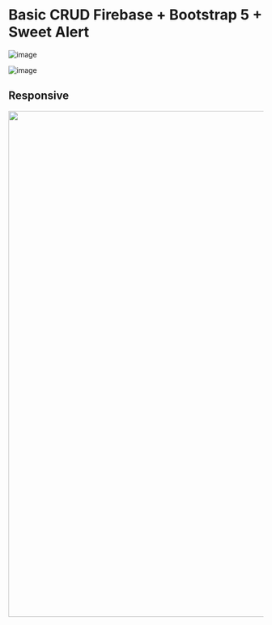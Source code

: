 # Basic CRUD Firebase + Bootstrap 5 + Sweet Alert

![image](https://user-images.githubusercontent.com/50146617/204655519-37a0cd09-8ae0-4ff6-89da-a2a60913e729.png)

![image](https://user-images.githubusercontent.com/50146617/204655780-9a26141b-9d19-4c37-be6f-716b71295442.png)

## Responsive
<div align="center"><img src="https://user-images.githubusercontent.com/50146617/204656884-5d3f78eb-2d7a-4810-801e-9777b8ad76e9.png" height="1000"></div>
